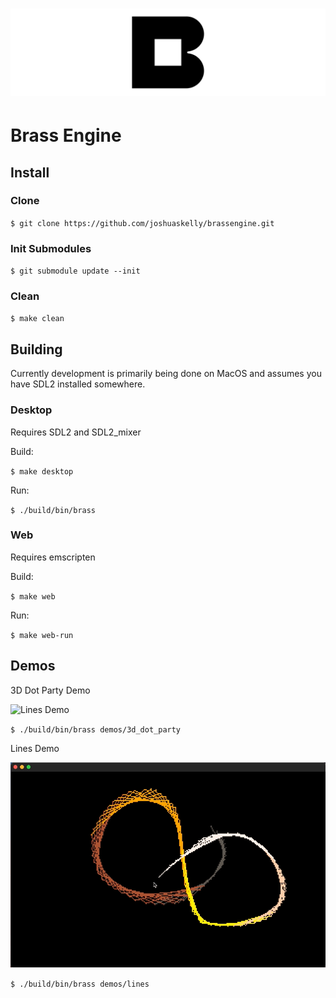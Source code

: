 # [![brass engine](https://raw.githubusercontent.com/joshuaskelly/brassengine/master/.media/logo.svg?sanitize=true)](https://github.com/JoshuaSkelly/brassengine)

# Brass Engine

## Install

###  Clone

`$ git clone https://github.com/joshuaskelly/brassengine.git`

### Init Submodules

`$ git submodule update --init`

### Clean

`$ make clean`

## Building

Currently development is primarily being done on MacOS and assumes you have SDL2 installed somewhere.

### Desktop

Requires SDL2 and SDL2_mixer

Build:

`$ make desktop`

Run:

`$ ./build/bin/brass`

### Web

Requires emscripten

Build:

`$ make web`

Run:

`$ make web-run`

## Demos

3D Dot Party Demo

![Lines Demo](.media/3d-dot-party.gif)

`$ ./build/bin/brass demos/3d_dot_party`

Lines Demo

![Lines Demo](.media/lines-demo.gif)

`$ ./build/bin/brass demos/lines`